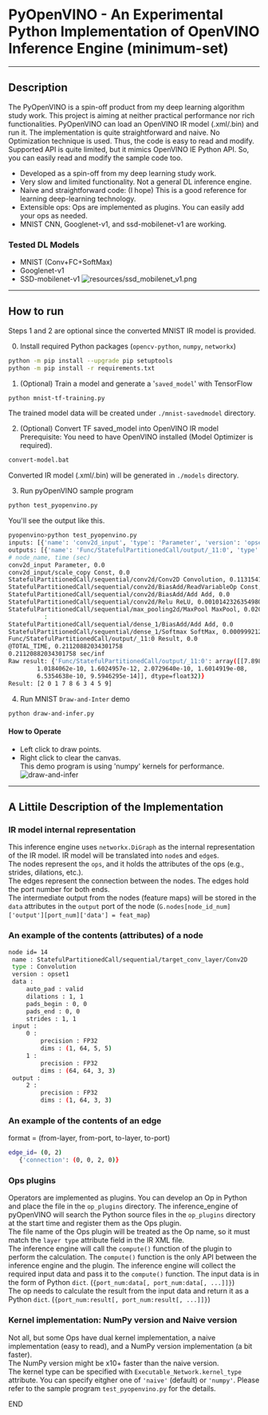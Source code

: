 # PyOpenVINO - An Experimental Python Implementation of OpenVINO Inference Engine (minimum-set)
----------------------------

## Description
The PyOpenVINO is a spin-off product from my deep learning algorithm study work. This project is aiming at neither practical performance nor rich functionalities.
PyOpenVINO can load an OpenVINO IR model (.xml/.bin) and run it.
The implementation is quite straightforward and naive. No Optimization technique is used. Thus, the code is easy to read and modify.
Supported API is quite limited, but it mimics OpenVINO IE Python API. So, you can easily read and modify the sample code too.  
- Developed as a spin-off from my deep learning study work.  
- Very slow and limited functionality. Not a general DL inference engine.
- Naive and straightforward code: (I hope) This is a good reference for learning deep-learning technology.  
- Extensible ops: Ops are implemented as plugins. You can easily add your ops as needed.  
- MNIST CNN, Googlenet-v1, and ssd-mobilenet-v1 are working.  

### Tested DL Models  
- MNIST (Conv+FC+SoftMax)
- Googlenet-v1
- SSD-mobilenet-v1
![resources/ssd_mobilenet_v1.png](resources/ssd_mobilenet_v1.png)

------------------------

## How to run

Steps 1 and 2 are optional since the converted MNIST IR model is provided.  

0. Install required Python packages (`opencv-python`, `numpy`, `networkx`)
```sh
python -m pip install --upgrade pip setuptools
python -m pip install -r requirements.txt
```

1. (Optional) Train a model and generate a '`saved_model`' with TensorFlow  
```sh
python mnist-tf-training.py
```
The trained model data will be created under `./mnist-savedmodel` directory.

2. (Optional) Convert TF saved_model into OpenVINO IR model  
Prerequisite: You need to have OpenVINO installed (Model Optimizer is required).  
```sh
convert-model.bat
```
Converted IR model (.xml/.bin) will be generated in `./models` directory.  

3. Run pyOpenVINO sample program
```sh
python test_pyopenvino.py
```
You'll see the output like this.  
```sh
pyopenvino>python test_pyopenvino.py
inputs: [{'name': 'conv2d_input', 'type': 'Parameter', 'version': 'opset1', 'data': {'element_type': 'f32', 'shape': (1, 1, 28, 28)}, 'output': {0: {'precision': 'FP32', 'dims': (1, 1, 28, 28)}}}]
outputs: [{'name': 'Func/StatefulPartitionedCall/output/_11:0', 'type': 'Result', 'version': 'opset1', 'input': {0: {'precision': 'FP32', 'dims': (1, 10)}}}]
# node_name, time (sec)
conv2d_input Parameter, 0.0
conv2d_input/scale_copy Const, 0.0
StatefulPartitionedCall/sequential/conv2d/Conv2D Convolution, 0.11315417289733887
StatefulPartitionedCall/sequential/conv2d/BiasAdd/ReadVariableOp Const, 0.0
StatefulPartitionedCall/sequential/conv2d/BiasAdd/Add Add, 0.0
StatefulPartitionedCall/sequential/conv2d/Relu ReLU, 0.0010142326354980469
StatefulPartitionedCall/sequential/max_pooling2d/MaxPool MaxPool, 0.020931482315063477
          :
StatefulPartitionedCall/sequential/dense_1/BiasAdd/Add Add, 0.0
StatefulPartitionedCall/sequential/dense_1/Softmax SoftMax, 0.0009992122650146484
Func/StatefulPartitionedCall/output/_11:0 Result, 0.0
@TOTAL_TIME, 0.21120882034301758
0.21120882034301758 sec/inf
Raw result: {'Func/StatefulPartitionedCall/output/_11:0': array([[7.8985136e-07, 2.0382247e-08, 9.9999917e-01, 1.0367385e-10,
        1.0184062e-10, 1.6024957e-12, 2.0729640e-10, 1.6014919e-08,
        6.5354638e-10, 9.5946295e-14]], dtype=float32)}
Result: [2 0 1 7 8 6 3 4 5 9]
```

4. Run MNIST `Draw-and-Inter` demo  
```sh
python draw-and-infer.py
```
#### How to Operate  
- Left click to draw points.  
- Right click to clear the canvas.  
This demo program is using 'numpy' kernels for performance.  
![draw-and-infer](resources/draw_and_infer.png)
----------------------------------
## A Littile Description of the Implementation  

### IR model internal representation
This inference engine uses `networkx.DiGraph` as the internal representation of the IR model.
IR model will be translated into `node`s and `edge`s.  
The nodes represent the `ops`, and it holds the attributes of the ops (e.g., strides, dilations, etc.).  
The edges represent the connection between the nodes. The edges hold the port number for both ends.  
The intermediate output from the nodes (feature maps) will be stored in the `data` attributes in the `output` port of the node (`G.nodes[node_id_num]['output'][port_num]['data'] = feat_map`)  

### An example of the contents (attributes) of a node  
```sh
node id= 14
 name : StatefulPartitionedCall/sequential/target_conv_layer/Conv2D
 type : Convolution
 version : opset1
 data :
     auto_pad : valid
     dilations : 1, 1
     pads_begin : 0, 0
     pads_end : 0, 0
     strides : 1, 1
 input :
     0 :
         precision : FP32
         dims : (1, 64, 5, 5)
     1 :
         precision : FP32
         dims : (64, 64, 3, 3)
 output :
     2 :
         precision : FP32
         dims : (1, 64, 3, 3)
```

### An example of the contents of an edge  
format = (from-layer, from-port, to-layer, to-port)
```sh
edge_id= (0, 2)
   {'connection': (0, 0, 2, 0)}
```

### Ops plugins
Operators are implemented as plugins. You can develop an Op in Python and place the file in the `op_plugins` directory. The inference_engine of pyOpenVINO will search the Python source files in the `op_plugins` directory at the start time and register them as the Ops plugin.  
The file name of the Ops plugin will be treated as the Op name, so it must match the `layer type` attribute field in the IR XML file.  
The inference engine will call the `compute()` function of the plugin to perform the calculation.  The `compute()` function is the only API between the inference engine and the plugin. The inference engine will collect the required input data and pass it to the `compute()` function. The input data is in the form of Python `dict`. (`{port_num:data[, port_num:data[, ...]]}`)  
The op needs to calculate the result from the input data and return it as a Python `dict`. (`{port_num:result[, port_num:result[, ...]]}`)  

### Kernel implementation: NumPy version and Naive version  
Not all, but some Ops have dual kernel implementation, a naive implementation (easy to read), and a NumPy version implementation (a bit faster).  
The NumPy version might be x10+ faster than the naive version.  
The kernel type can be specified with `Executable_Network.kernel_type` attribute. You can specify eitgher one of `'naive'` (default) or `'numpy'`. Please refer to the sample program `test_pyopenvino.py` for the details.  

END
